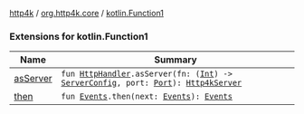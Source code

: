 [http4k](../../index.md) / [org.http4k.core](../index.md) / [kotlin.Function1](./index.md)

### Extensions for kotlin.Function1

| Name | Summary |
|---|---|
| [asServer](as-server.md) | `fun `[`HttpHandler`](../-http-handler.md)`.asServer(fn: (`[`Int`](https://kotlinlang.org/api/latest/jvm/stdlib/kotlin/-int/index.html)`) -> `[`ServerConfig`](../../org.http4k.server/-server-config/index.md)`, port: `[`Port`](../../org.http4k.cloudnative.env/-port/index.md)`): `[`Http4kServer`](../../org.http4k.server/-http4k-server/index.md) |
| [then](then.md) | `fun `[`Events`](../-events.md)`.then(next: `[`Events`](../-events.md)`): `[`Events`](../-events.md) |
